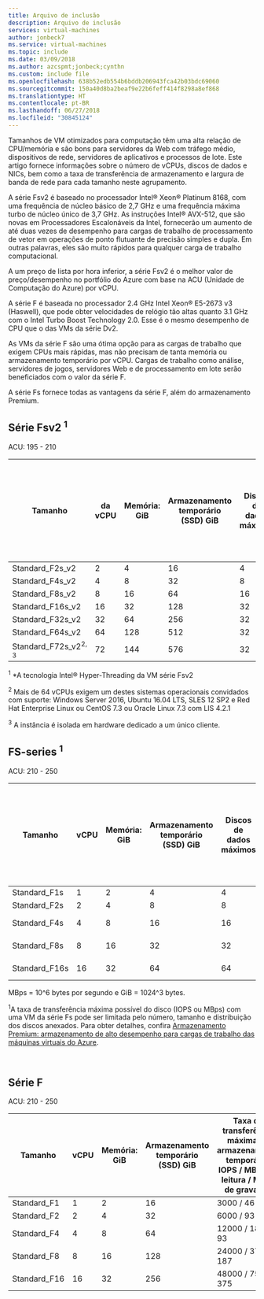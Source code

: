 ```yaml
---
title: Arquivo de inclusão
description: Arquivo de inclusão
services: virtual-machines
author: jonbeck7
ms.service: virtual-machines
ms.topic: include
ms.date: 03/09/2018
ms.author: azcspmt;jonbeck;cynthn
ms.custom: include file
ms.openlocfilehash: 638b52edb554b6bddb206943fca42b03bdc69060
ms.sourcegitcommit: 150a40d8ba2beaf9e22b6feff414f8298a8ef868
ms.translationtype: HT
ms.contentlocale: pt-BR
ms.lasthandoff: 06/27/2018
ms.locfileid: "30845124"
---
```

<!-- F-series, Fs-series* -->

Tamanhos de VM otimizados para computação têm uma alta relação de CPU/memória e são bons para servidores da Web com tráfego médio, dispositivos de rede, servidores de aplicativos e processos de lote. Este artigo fornece informações sobre o número de vCPUs, discos de dados e NICs, bem como a taxa de transferência de armazenamento e largura de banda de rede para cada tamanho neste agrupamento.

A série Fsv2 é baseado no processador Intel® Xeon® Platinum 8168, com uma frequência de núcleo básico de 2,7 GHz e uma frequência máxima turbo de núcleo único de 3,7 GHz. As instruções Intel® AVX-512, que são novas em Processadores Escalonáveis da Intel, fornecerão um aumento de até duas vezes de desempenho para cargas de trabalho de processamento de vetor em operações de ponto flutuante de precisão simples e dupla. Em outras palavras, eles são muito rápidos para qualquer carga de trabalho computacional. 

A um preço de lista por hora inferior, a série Fsv2 é o melhor valor de preço/desempenho no portfólio do Azure com base na ACU (Unidade de Computação do Azure) por vCPU. 

A série F é baseada no processador 2.4 GHz Intel Xeon® E5-2673 v3 (Haswell), que pode obter velocidades de relógio tão altas quanto 3.1 GHz com o Intel Turbo Boost Technology 2.0. Esse é o mesmo desempenho de CPU que o das VMs da série Dv2.  

As VMs da série F são uma ótima opção para as cargas de trabalho que exigem CPUs mais rápidas, mas não precisam de tanta memória ou armazenamento temporário por vCPU.  Cargas de trabalho como análise, servidores de jogos, servidores Web e de processamento em lote serão beneficiados com o valor da série F.

A série Fs fornece todas as vantagens da série F, além do armazenamento Premium.

## <a name="fsv2-series-sup1sup"></a>Série Fsv2 <sup>1</sup>

ACU: 195 - 210

| Tamanho             | da vCPU | Memória: GiB | Armazenamento temporário (SSD) GiB | Discos de dados máximos | Taxa de transferência máxima do disco em cache e armazenamento temporário: IOPS / MBps (tamanho do cache em GiB) | Máximo de NICs/Largura de banda de rede esperado (Mbps) |
|------------------|--------|-------------|----------------|----------------|-----------------------------------------------------------------------|------------------------------------------------|
| Standard_F2s_v2  | 2      | 4           | 16             | 4              | 4000 (32)                                                             | 2 / 875                                        |
| Standard_F4s_v2  | 4      | 8           | 32             | 8              | 8000 (64)                                                             | 2 / 1.750                                      |
| Standard_F8s_v2   | 8      | 16          | 64             | 16             | 16000 (128)                                                           | 4 / 3.500                                      |
| Standard_F16s_v2 | 16     | 32          | 128            | 32             | 32000 (256)                                                           | 4 / 7.000                                      |
| Standard_F32s_v2 | 32     | 64          | 256            | 32             | 64000 (512)                                                           | 8 / 14.000                                     |
| Standard_F64s_v2 | 64     | 128         | 512            | 32             | 128000 (1024)                                                         | 8 / 28.000                                     |
| Standard_F72s_v2<sup>2, 3</sup> | 72     | 144         | 576            | 32             | 144000 (1520)                                                         | 8 / 30,000                                     |

<sup>1</sup> *A tecnologia Intel® Hyper-Threading da VM série Fsv2

<sup>2</sup> Mais de 64 vCPUs exigem um destes sistemas operacionais convidados com suporte: Windows Server 2016, Ubuntu 16.04 LTS, SLES 12 SP2 e Red Hat Enterprise Linux ou CentOS 7.3 ou Oracle Linux 7.3 com LIS 4.2.1

<sup>3</sup> A instância é isolada em hardware dedicado a um único cliente.

## <a name="fs-series-sup1sup"></a>FS-series <sup>1</sup>

ACU: 210 - 250

| Tamanho | vCPU | Memória: GiB | Armazenamento temporário (SSD) GiB | Discos de dados máximos | Taxa de transferência máxima do disco em cache e armazenamento temporário: IOPS / MBps (tamanho do cache em GiB) | Taxa de transferência máxima do disco não armazenado em cache: IOPS / MBps | Máximo de NICs/Largura de banda de rede esperado (Mbps) |
| --- | --- | --- | --- | --- | --- | --- | --- |
| Standard_F1s |1 |2 |4 |4 |4.000 / 32 (12) |3.200 / 48 |2 / 750 |
| Standard_F2s |2 |4 |8 |8 |8.000 / 64 (24) |6.400 / 96 |2 / 1500 |
| Standard_F4s |4 |8 |16 |16 |16.000 / 128 (48) |12.800 / 192 |4 / 3000 |
| Standard_F8s |8 |16 |32 |32 |32.000 / 256 (96) |25.600 / 384 |8 / 6000 |
| Standard_F16s |16 |32 |64 |64 |64.000 / 512 (192) |51.200 / 768 |8 / 12000 |

MBps = 10^6 bytes por segundo e GiB = 1024^3 bytes.

<sup>1</sup>A taxa de transferência máxima possível do disco (IOPS ou MBps) com uma VM da série Fs pode ser limitada pelo número, tamanho e distribuição dos discos anexados.  Para obter detalhes, confira [Armazenamento Premium: armazenamento de alto desempenho para cargas de trabalho das máquinas virtuais do Azure](../articles/virtual-machines/windows/premium-storage.md).


<br>

## <a name="f-series"></a>Série F

ACU: 210 - 250

| Tamanho         | vCPU | Memória: GiB | Armazenamento temporário (SSD) GiB | Taxa de transferência máxima de armazenamento temporário: IOPS / MBps de leitura / MBps de gravação | Discos de dados máximos / taxa de transferência: IOPS | Máximo de NICs/Largura de banda de rede esperado (Mbps) |
|--------------|-----------|-------------|----------------|----------------------------------------------------------|-----------------------------------|------------------------------|
| Standard_F1  | 1         | 2           | 16             | 3000 / 46 / 23                                           | 4 / 4 x 500                         | 2 / 750                 |
| Standard_F2  | 2         | 4           | 32             | 6000 / 93 / 46                                           | 8 / 8 x 500                         | 2 / 1500                     |
| Standard_F4  | 4         | 8           | 64             | 12000 / 187 / 93                                         | 16 / 16 x 500                         | 4 / 3000                     |
| Standard_F8  | 8         | 16          | 128            | 24000 / 375 / 187                                        | 32 / 32 x 500                       | 8 / 6000                     |
| Standard_F16 | 16        | 32          | 256            | 48000 / 750 / 375                                        | 64 / 64x500                       | 8 / 12000           |


<br>


